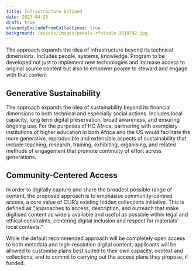 ```yaml
---
title: Infrastructure Defined
date: 2023-04-25
draft: true
eleventyExcludeFromCollections: true
background: /assets/images/pexels-rfstudio-3810792.jpg
---
```


The approach expands the idea of infrastructure beyond its technical dimensions. Includes people, systems, knowledge. Program to be developed not just to implement new technologies and increase access to original source content but also to empower people to steward and engage with that content

## Generative Sustainability

The approach expands the idea of sustainability beyond its financial dimensions to both technical and especially social actions. Includes local capacity, long term digital preservation, broad awareness, and ensuring ongoing use. For the purposes of HC Africa, partnering with exemplary institutions of higher education in both Africa and the US would facilitate the more generative, reproducible and extensible aspects of sustainability that include teaching, research, training, exhibiting, organising, and related methods of engagement that promote continuity of effort across generations.

## Community-Centered Access

In order to digitally capture and share the broadest possible range of content, the proposed approach is to emphasise community-centred access, a core value of CLIR’s existing hidden collections initiative.
This is defined as "approaches to access, description, and outreach that make digitised content as widely available and useful as possible within legal and ethical constraints, centering digital inclusion and respect for materials’ local contexts."

While the default recommended approach will be completely open access to both metadata and high-resolution digital content, applicants will be allowed to customise plans best suited to their own capacity, context and collections, and to commit to carrying out the access plans they propose, if funded.


